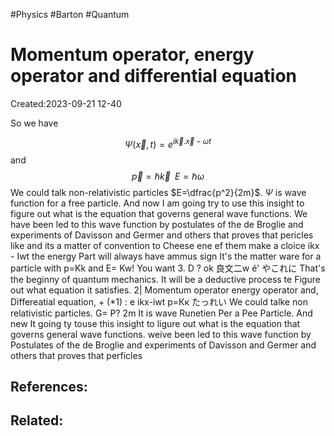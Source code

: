 #Physics #Barton #Quantum 
# Momentum operator, energy operator and differential equation
Created:2023-09-21 12-40

So we have 

$$\Psi(\vec{x},t)=e^{i\vec{k}.\vec{x}-\omega t}$$
and 
$$\vec{p}=\hbar \vec{k} \;\;E=\hbar\omega$$
We could talk non-relativistic particles $E=\dfrac{p^2}{2m}$.
$\Psi$ is wave function for a free particle. And now I am going try to use this insight to figure out what is the equation that governs general wave functions. We have been led to this wave function by postulates of the de Broglie and experiments of Davisson and Germer and others that proves that pericles like and its a matter of convention to Cheese ene ef them
make a cloice
ikx - Iwt
the energy Part will always have ammus sign
It's the matter ware for a particle with p=Kk and E= Kw!
You want 3. D ?
ok
良文二w
é'
やこれに
That's the beginny of quantum mechanics. It will be a deductive process te Figure out
what equation it satisfies.
2| Momentum operator energy operator and,
Differeatial equation, + (*1) : e
ikx-iwt
p=Кк
たっれい
We could talke non relativistic particles. G= P?
2m
It is wave Runetien Per a Pee Particle. And new It going ty touse this insight to ligure out what is the equation that governs general wave functions. weive been led to this wave function by Postulates of the de Broglie and experiments of Davisson and Germer and others that proves that perficles
## References:

## Related: